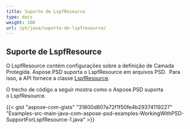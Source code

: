 ```yaml
---
title: Suporte de LspfResource
type: docs
weight: 100
url: /pt/java/suporte-de-lspfresource/
---
```


## **Suporte de LspfResource**
O LspfResource contém configurações sobre a definição de Camada Protegida. Aspose.PSD suporta o LspfResource em arquivos PSD.  Para isso, a API fornece a classe [LspfResource](https://reference.aspose.com/java/psd/com.aspose.psd.fileformats.psd.layers.layerresources/LspfResource).

O trecho de código a seguir mostra como o Aspose.PSD suporta o LspfResource.

{{< gist "aspose-com-gists" "31800d807a72f1f50fe4b29374119227" "Examples-src-main-java-com-aspose-psd-examples-WorkingWithPSD-SupportForLspfResource-1.java" >}}

